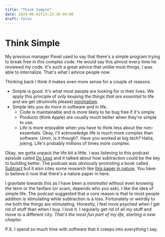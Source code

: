 ```yaml
---
title: "Think Simple"
date: 2024-06-02T13:23:38-04:00
draft: false
---
```


# Think Simple

My previous manager Pavel used to say that there's a simple program trying to break free in this complex code. He would say this almost every time he reviewed my code. It's such a great advice that unlike most things, I was able to internalize. That's what I advice people now. 

Thinking back I think it makes even more sense for a couple of reasons.
* Simple is good. It's what most people are looking for in their lives. We apply this principle of *only keeping the things that are essential* to life and we get (drumrolls please) [minimalism](https://en.wikipedia.org/wiki/Minimalism). 
* Simple lets you do more in software and in life. 
	* Code is maintainable and is more likely to be bug free if it's simple.
	* Products (think Apple) are usually much better when they're simple to use.
	* Life is more enjoyable when you have to think less about the non-essentials. Okay, I'll acknowledge life is much more complex than software. Umm, is it though?. Have you worked at big tech? Haha, joking. Life's probably millions of times more complex. 

Okay, we gotta unpack the life bit a little. I was listening to this podcast episode called [Do Less](https://hiddenbrain.org/podcast/do-less/) and it talked about how subtraction could be the key to building better. The podcast was obviously promoting a book called [Subtract](https://us.macmillan.com/books/9781250249869/subtract) but it also cites some research like [this paper in nature](https://www.nature.com/articles/s41586-021-03380-y). You have to believe it now that there's a nature paper in here.

I gravitate towards this as I have been a *minimalist* without even knowing the term or the fanfare (or scam, depends who you ask). I like the idea of simple life. The podcast suggested that a core reason is that to most people addition is stimulating while subtraction is a loss. Fortunately or weirdly to me both the things are stimulating. Honestly, I feel more psyched when I get rid of stuff than when I buy. I love it. I regularly get rid of all my stuff and move to a different city. *That's the most fun part of my life, starting a new chapter.* 

P.S. I spend so much time with software that it creeps into everything I say.
